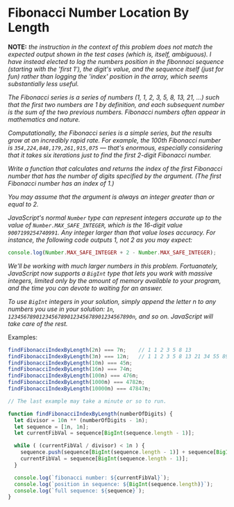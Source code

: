 # Fibonacci Number Location By Length

**NOTE:** *the instruction in the context of this problem does not match the expected output shown in the test cases (which is, itself, ambiguous). I have instead elected to log the numbers position in the fibonnaci sequence (starting with the 'first 1'), the digit's value, and the sequence itself (just for fun) rather than logging the 'index' position in the array, which seems substantially less useful.*

*The Fibonacci series is a series of numbers (1, 1, 2, 3, 5, 8, 13, 21, ...) such that the first two numbers are 1 by definition, and each subsequent number is the sum of the two previous numbers. Fibonacci numbers often appear in mathematics and nature.*

*Computationally, the Fibonacci series is a simple series, but the results grow at an incredibly rapid rate. For example, the 100th Fibonacci number is `354,224,848,179,261,915,075` — that's enormous, especially considering that it takes six iterations just to find the first 2-digit Fibonacci number.*

*Write a function that calculates and returns the index of the first Fibonacci number that has the number of digits specified by the argument. (The first Fibonacci number has an index of 1.)*

*You may assume that the argument is always an integer greater than or equal to 2.*

*JavaScript's normal `Number` type can represent integers accurate up to the value of `Number.MAX_SAFE_INTEGER`, which is the 16-digit value `9007199254740991`. Any integer larger than that value loses accuracy. For instance, the following code outputs 1, not 2 as you may expect:*

```js
console.log(Number.MAX_SAFE_INTEGER + 2 - Number.MAX_SAFE_INTEGER);
```
*We'll be working with much larger numbers in this problem. Fortuanately, JavaScript now supports a `BigInt` type that lets you work with massive integers, limited only by the amount of memory available to your program, and the time you can devote to waiting for an answer.*

*To use `BigInt` integers in your solution, simply append the letter n to any numbers you use in your solution: `1n`, `1234567890123456789012345678901234567890n`, and so on. JavaScript will take care of the rest.*

Examples:

```js
findFibonacciIndexByLength(2n) === 7n;    // 1 1 2 3 5 8 13
findFibonacciIndexByLength(3n) === 12n;   // 1 1 2 3 5 8 13 21 34 55 89 144
findFibonacciIndexByLength(10n) === 45n;
findFibonacciIndexByLength(16n) === 74n;
findFibonacciIndexByLength(100n) === 476n;
findFibonacciIndexByLength(1000n) === 4782n;
findFibonacciIndexByLength(10000n) === 47847n;

// The last example may take a minute or so to run.
```
```js
function findFibonacciIndexByLength(numberOfDigits) {
  let divisor = 10n ** (numberOfDigits - 1n);
  let sequence = [1n, 1n];
  let currentFibVal = sequence[BigInt(sequence.length - 1)];

  while ( (currentFibVal / divisor) < 1n ) {
    sequence.push(sequence[BigInt(sequence.length - 1)] + sequence[BigInt(sequence.length - 2)]);
    currentFibVal = sequence[BigInt(sequence.length - 1)];
  }

  console.log(`fibonacci number: ${currentFibVal}`);
  console.log(`position in sequence: ${BigInt(sequence.length)}`);
  console.log(`full sequence: ${sequence}`);
}
```